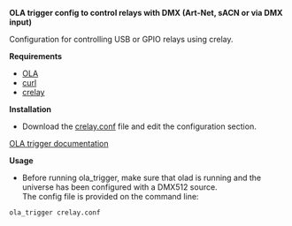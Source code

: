**OLA trigger config to control relays with DMX (Art-Net, sACN or via DMX input)**

Configuration for controlling USB or GPIO relays using crelay.

**Requirements**  

* [OLA](https://www.openlighting.org/ola/)
* [curl](https://curl.haxx.se/)
* [crelay](https://github.com/ondrej1024/crelay/)

**Installation**
  
* Download the [crelay.conf](crelay.conf) file and edit the configuration section.

[OLA trigger documentation](https://www.openlighting.org/ola/advanced-topics/ola-dmx-trigger/)

**Usage**

* Before running ola_trigger, make sure that olad is running and the universe has been configured with a DMX512 source.  
The config file is provided on the command line:

`ola_trigger crelay.conf`
